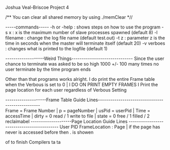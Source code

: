Joshua Veal-Briscoe
Project 4

/** You can clear all shared memory by using ./memClear *//

-----commands-----
-h or -help  : shows steps on how to use the program 
-s x         : x is the maximum number of slave processes spawned (default 8) 
-l filename  : change the log file name (default test.out)
-t z         : parameter z is the time in seconds when the master will terminate itself (default 20) 
-v verboes   : changes what is printed to the logfile (default 1)

-------------------Weird Things------------------------------
Since the user chance to terminate was asked to be so high 1000 +/- 100 many times no user terminate by the time program ends

Other than that programs works alright.
I do print the entire Frame table when the Verbous is set to 0 | I DO ON PRINT EMPTY FRAMES
I Print the page location for each user regardless of Verbous Setting

--------------------Frame Table Guide Lines-------------------------------------------------  
Frame = Frame Number | p = pageNumber | usPid = userPid | Time = accessTime | dirty = 0 read / 1 write to file | state = 0 free / 1 filled / 2 reclaimabel 
--------------------Page Location Guide Lines -------------------------------------------
User PID FrameLocation : Page |  if the page has never is accessed before then . is showen

of to finish Compilers ta ta 
